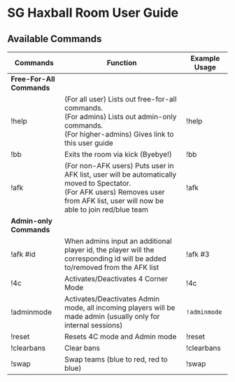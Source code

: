 # SG Haxball Room User Guide

## Available Commands

| Commands | Function | Example Usage |
| --- | --- | --- |
| **Free-For-All Commands** |
| !help | (For all user) Lists out free-for-all commands. <br> (For admins) Lists out admin-only commands. <br> (For higher-admins) Gives link to this user guide | !help |
| !bb | Exits the room via kick (Byebye!) | !bb |
| !afk | (For non-AFK users) Puts user in AFK list, user will be automatically moved to Spectator. <br> (For AFK users) Removes user from AFK list, user will now be able to join red/blue team | !afk 
| **Admin-only Commands** |
| !afk #id | When admins input an additional player id, the player will the corresponding id will be added to/removed from the AFK list | !afk #3 |
| !4c | Activates/Deactivates 4 Corner Mode | !4c |
| !adminmode | Activates/Deactivates Admin mode, all incoming players will be made admin (usually only for internal sessions) | `!adminmode` |
| !reset | Resets 4C mode and Admin mode | !reset |
| !clearbans | Clear bans | !clearbans |
| !swap | Swap teams (blue to red, red to blue) | !swap |
